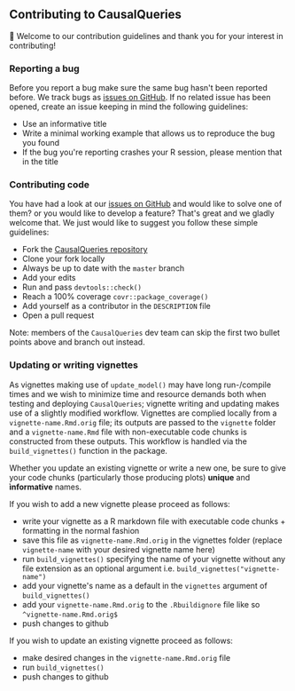 ## Contributing to CausalQueries

:tada: Welcome to our contribution guidelines and thank you for your interest in contributing! 

  
### Reporting a bug
  
  Before you report a bug make sure the same bug hasn't been reported before. We track bugs as [issues on GitHub](https://github.com/macartan/CausalQueries/issues). 
  If no related issue has been opened, create an issue keeping in mind the following guidelines:
  
  - Use an informative title
  - Write a minimal working example that allows us to reproduce the bug you found
  - If the bug you're reporting crashes your R session, please mention that in the title
  
### Contributing code
  
  You have had a look at our [issues on GitHub](https://github.com/macartan/CausalQueries/issues) and would like to solve one of them? or you would like to develop a feature? 
  That's great and we gladly welcome that. We just would like to suggest you follow these simple guidelines:
  
  - Fork the [CausalQueries repository](https://github.com/macartan/CausalQueries) 
  - Clone your fork locally 
  - Always be up to date with the `master` branch
  - Add your edits
  - Run and pass `devtools::check()`
  - Reach a 100% coverage `covr::package_coverage()`
  - Add yourself as a contributor in the `DESCRIPTION` file
  - Open a pull request
  
  
  Note: members of the `CausalQueries` dev team can skip the first two bullet points above and branch out instead.
  
### Updating or writing vignettes 
  
  As vignettes making use of `update_model()` may have long run-/compile times and we wish to minimize time and resource demands both when 
  testing and deploying `CausalQueries`; vignette writing and updating makes use of a slightly modified workflow. 
  Vignettes are complied locally from a `vignette-name.Rmd.orig` file; its outputs are passed to the `vignette` folder and a `vignette-name.Rmd` 
  file with non-executable code chunks is constructed from these outputs. This workflow is handled via the `build_vignettes()` function in 
  the package.
  
  Whether you update an existing vignette or write a new one, be sure to give your code chunks (particularly those producing plots) **unique** and **ìnformative** names.
  
  If you wish to add a new vignette please proceed as follows: 
  
  - write your vignette as a R markdown file with executable code chunks + formatting in the normal fashion
  - save this file as `vignette-name.Rmd.orig` in the vignettes folder (replace `vignette-name` with your desired vignette name here)
  - run `build_vignettes()` specifying the name of your vignette without any file extension as an optional argument i.e. `build_vignettes("vignette-name")` 
  - add your vignette's name as a default in the `vignettes` argument of `build_vignettes()`
  - add your `vignette-name.Rmd.orig` to the `.Rbuildignore` file like so `^vignette-name.Rmd.orig$`
  - push changes to github 
  
  If you wish to update an existing vignette proceed as follows: 
  
  - make desired changes in the `vignette-name.Rmd.orig` file 
  - run `build_vignettes()` 
  - push changes to github

  
  
